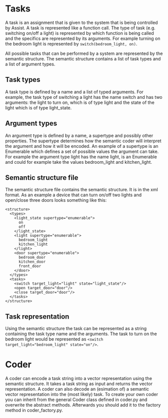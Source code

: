 # Tasks

A task is an assignment that is given to the system that is being controlled by
Assist. A task is represented like a function call. The type of task (e.g.
switching on/off a light) is represented by which function is being called and
the specifics are represented by its arguments. For example turning on the
bedroom light is represented by `switch(bedroom_light, on)`.

All possible tasks that can be performed by a system are represented by the
semantic structure. The semantic structure contains a list of task types
and a list of argument types.

## Task types

A task type is defined by a name and a list of typed arguments. For example,
the task type of switching a light has the name switch and has two
arguments: the light to turn on, which is of type light and the state of the
light which is of type light_state.

## Argument types

An argument type is defined by a name, a supertype and possibly other
properties. The supertype determines how the semantic coder will interpret the
argument and how it will be encoded. An example of a supertype is an Enumerable
which defines a set of possible values the argument can take. For example
the argument type light has the name light, is an Enumerable and could for
example take the values bedroom_light and kitchen_light.

## Semantic structure file

The semantic structure file contains the semantic structure. It is in the xml
format. As an example a device that can turn on/off two lights and open/close
three doors looks something like this:

```
<structure>
  <types>
    <light_state supertype="enumerable">
      on
      off
    </light_state>
    <light supertype="enumerable">
      bedroom_light
      kitchen_light
    </light>
    <door supertype="enumerable">
      bedroom_door
      kitchen_door
      front_door
    </door>
  </types>
  <tasks>
    <switch target_light="light" state="light_state"/>
    <open target_door="door"/>
    <close target_door="door"/>
  </tasks>
</structure>
```

## Task representation

Using the semantic structure the task can be represented as a string containing
the task type name and the arguments. The task to turn on the bedroom light
would be represented as
`<switch target_light="bedroom_light" state="on"/>`.

# Coder

A coder can encode a task string into a vector representation using the semantic
structure. It takes a task string as input and returns the vector
representation. A coder can also decode an (esimation of) a  semantic vector
representation into the (most likely) task. To create your own coder
you can inherit from the general Coder class defined in
coder.py and overwrite the abstract methods.
Afterwards you should add it to the factory method in
coder_factory.py.
